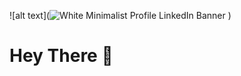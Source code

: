 ![alt text](![White Minimalist Profile LinkedIn Banner](https://user-images.githubusercontent.com/97077763/168822853-7faa842a-6ffc-47fc-ab1e-c0d340e3d13d.jpg)
)

# Hey There 👋


